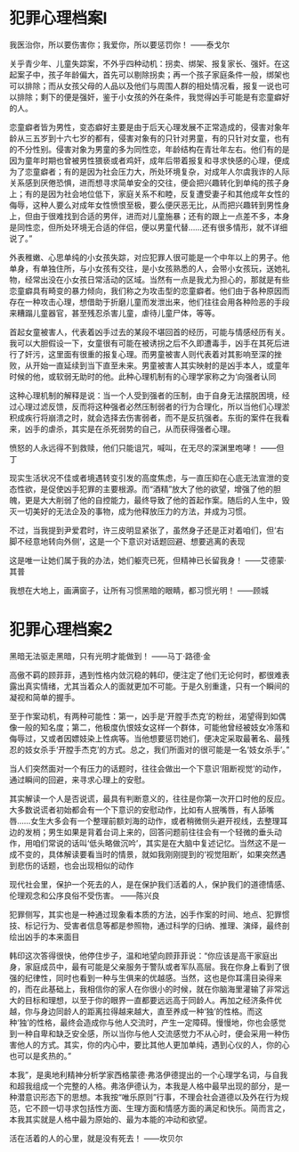 # 犯罪心理档案I

我医治你，所以要伤害你；我爱你，所以要惩罚你！ ——泰戈尔

关乎青少年、儿童失踪案，不外乎四种动机：拐卖、绑架、报复家长、强奸。在这起案子中，孩子年龄偏大，首先可以剔除拐卖；再一个孩子家庭条件一般，绑架也可以排除；而从女孩父母的人品以及他们与周围人群的相处情况看，报复一说也可以排除；剩下的便是强奸，鉴于小女孩的外在条件，我觉得凶手可能是有恋童癖好的人。

恋童癖者皆为男性，变态癖好主要是由于后天心理发展不正常造成的，侵害对象年龄从三五岁到十六七岁的都有，侵害对象有的只针对男童，有的只针对女童，也有的不分性别。侵害对象为男童的多为同性恋，年龄结构在青壮年左右。他们有的是因为童年时期也曾被男性猥亵或者鸡奸，成年后带着报复和寻求快感的心理，便成为了恋童癖者；有的是因为社会压力大，所处环境复杂，对成年人尔虞我诈的人际关系感到厌倦恐惧，进而想寻求简单安全的交往，便会把兴趣转化到单纯的孩子身上；有的是因为社会地位低下，家庭关系不和睦，反复遭受妻子和其他成年女性的侮辱，这种人要么对成年女性愤恨至极，要么便厌恶无比，从而把兴趣转到男性身上，但由于很难找到合适的男伴，进而对儿童施暴；还有的跟上一点差不多，本身是同性恋，但所处环境无合适的伴侣，便以男童代替……还有很多情形，就不详细说了。”

外表稚嫩、心思单纯的小女孩失踪，对应犯罪人很可能是一个中年以上的男子。他单身，有单独住所，与小女孩有交往，是小女孩熟悉的人，会带小女孩玩，送她礼物，经常出没在小女孩日常活动的区域。当然有一点是我尤为担心的，那就是有些恋童癖具有畸变的暴力倾向，我们称之为攻击型的恋童癖者。他们由于各种原因而存在一种攻击心理，想借助于折磨儿童而发泄出来，他们往往会用各种险恶的手段来糟蹋儿童器官，甚至残忍杀害儿童，虐待儿童尸体，等等。

首起女童被害人，代表着凶手过去的某段不堪回首的经历，可能与情感经历有关。我可以大胆假设一下，女童很有可能在被诱拐之后不久即遭毒手，凶手在其死后进行了奸污，这里面有很重的报复心理。而男童被害人则代表着对其影响至深的挫败，从开始一直延续到当下直至未来。男童被害人其实映射的是凶手本人，或童年时候的他，或软弱无助时的他。此种心理机制有的心理学家称之为‘向强者认同

这种心理机制的解释是说：当一个人受到强者的压制，由于自身无法摆脱困境，经过心理过滤反馈，反而将这种强者必然压制弱者的行为合理化，所以当他们心理淤积成疾行将崩溃之时，就会选择去伤害弱者，而不是反抗强者。东街的案件在我看来，凶手的虐杀，其实是在杀死弱势的自己，从而获得强者心理。

愤怒的人永远得不到救赎，他们只能诅咒，喊叫，在无尽的深渊里咆哮！ ——但丁

现实生活状况不佳或者境遇转变引发的高度焦虑，与一直压抑在心底无法宣泄的变态性欲，是促使凶手犯罪的主要根源。而“酒精”放大了他的欲望，增强了他的胆魄，更是大大削弱了他的自控能力，最终导致了他的首起作案。随后的人生中，毁灭一切美好的无法企及的事物，成为他释放压力的方法，并成为习惯。

不过，当我提到尹爱君时，许三皮明显紧张了，虽然身子还是正对着咱们，但‘右脚不经意地转向外侧’，这是一个下意识对话题回避、想要逃离的表现

这是唯一让她们属于我的办法，她们躯壳已死，但精神已长留我身！ ——艾德蒙·其普

我想在大地上，画满窗子，让所有习惯黑暗的眼睛，都习惯光明！ ——顾城

# 犯罪心理档案2

黑暗无法驱走黑暗，只有光明才能做到！ ——马丁·路德·金

高傲不羁的顾菲菲，遇到性格内敛沉稳的韩印，便注定了他们无论何时，都很难表露出真实情绪，尤其当着众人的面就更加不可能。于是久别重逢，只有一个瞬间的凝视和简单的握手。

至于作案动机，有两种可能性：第一，凶手是‘开膛手杰克’的粉丝，渴望得到如偶像一般的知名度；第二，他极度仇恨妓女这样一个群体，可能他曾经被妓女冷落和侮辱过，又或者因嫖妓染上性病等。当他想要惩罚她们，便决定采取最著名、最残忍的妓女杀手‘开膛手杰克’的方式。总之，我们所面对的很可能是一名‘妓女杀手’。”

当人们突然面对一个有压力的话题时，往往会做出一个下意识‘阻断视觉’的动作，通过瞬间的回避，来寻求心理上的安慰。

其实解读一个人是否说谎，最具有判断意义的，往往是你第一次开口时他的反应。大多数说谎者初始都会有一个下意识的安慰动作，比如有人抿嘴唇，有人舔嘴唇……女生大多会有一个整理前额刘海的动作，或者稍微侧头避开视线，去整理耳边的发梢；男生如果是背着台词上来的，回答问题前往往会有一个轻微的垂头动作，用咱们常说的话叫‘低头略做沉吟’，其实是在大脑中复述记忆。当然这不是一成不变的，具体解读要看当时的情景，就如我刚刚提到的‘视觉阻断’，如果突然遇到悲伤的话题，也会出现相似的动作

现代社会里，保护一个死去的人，是在保护我们活着的人，保护我们的道德情感、伦理观念和公序良俗不受伤害。 ——陈兴良

犯罪侧写，其实也是一种通过现象看本质的方法，凶手作案的时间、地点、犯罪惯技、标记行为、受害者信息等都是参照物，通过科学的归纳、推理、演绎，最终剖绘出凶手的本来面目

韩印这次答得很快，他停住步子，温和地望向顾菲菲说：“你应该是高干家庭出身，家庭成员中，最有可能是父亲服务于警队或者军队高层。我在你身上看到了很强的纪律性，同时也看到一种与生俱来的优越感。当然，这也是你耳濡目染得来的，而在此基础上，我相信你的家人在你很小的时候，就在你脑海里灌输了非常远大的目标和理想，以至于你的眼界一直都要远远高于同龄人。再加之经济条件优越，你与身边同龄人的距离拉得越来越大，直至养成一种‘独’的性格。而这种‘独’的性格，最终会造成你与他人交流时，产生一定障碍。慢慢地，你也会感觉到一种自卑和缺乏安全感，所以当你与他人交流感觉力不从心时，便会采用一种伤害他人的方式。其实，你的内心中，要比其他人更加单纯，遇到心仪的人，你的心也可以是炙热的。”

本我”，是奥地利精神分析学家西格蒙德·弗洛伊德提出的一个心理学名词，与自我和超我组成一个完整的人格。弗洛伊德认为，本我是人格中最早出现的部分，是一种潜意识形态下的思想。本我按“唯乐原则”行事，不理会社会道德以及外在行为规范，它不顾一切寻求包括性方面、生理方面和情感方面的满足和快乐。简而言之，本我其实就是人格中最为原始的、最为本能的冲动和欲望。

活在活着的人的心里，就是没有死去！ ——坎贝尔
